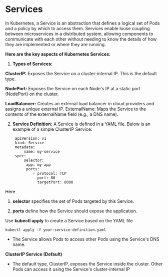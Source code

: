 # Services #

In Kubernetes, a Service is an abstraction that defines a logical set of Pods and a policy by which to access them. Services enable loose coupling between microservices in a distributed system, allowing components to communicate with each other without needing to know the details of how they are implemented or where they are running.

**Here are the key aspects of Kubernetes Services:**

1. **Types of Services:**

**ClusterIP:** Exposes the Service on a cluster-internal IP. This is the default type.

**NodePort:** Exposes the Service on each Node's IP at a static port (NodePort) on the cluster.

**LoadBalancer:** Creates an external load balancer in cloud providers and assigns a unique external IP.
ExternalName: Maps the Service to the contents of the externalName field (e.g., a DNS name).

2. **Service Definition:**
A Service is defined in a YAML file. Below is an example of a simple ClusterIP Service:

		apiVersion: v1
		kind: Service
		metadata:
  			name: my-service
		spec:
  			selector:
   			 app: my-app
 			 ports:
    			- protocol: TCP
    			  port: 80
     			  targetPort: 8080
Here

1) **selector** specifies the set of Pods targeted by this Service.

2) **ports** define how the Service should expose the application.


Use **kubectl apply** to create a Service based on the YAML file

	kubectl apply -f your-service-definition.yaml



- The Service allows Pods to access other Pods using the Service's DNS name.


**ClusterIP Service (Default)**

- The default type, ClusterIP, exposes the Service inside the cluster. Other Pods can access it using the Service's cluster-internal IP


